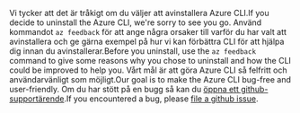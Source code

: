 <span data-ttu-id="9751e-101">Vi tycker att det är tråkigt om du väljer att avinstallera Azure CLI.</span><span class="sxs-lookup"><span data-stu-id="9751e-101">If you decide to uninstall the Azure CLI, we're sorry to see you go.</span></span> <span data-ttu-id="9751e-102">Använd kommandot `az feedback` för att ange några orsaker till varför du har valt att avinstallera och ge gärna exempel på hur vi kan förbättra CLI för att hjälpa dig innan du avinstallerar.</span><span class="sxs-lookup"><span data-stu-id="9751e-102">Before you uninstall, use the `az feedback` command to give some reasons why you chose to uninstall and how the CLI could be improved to help you.</span></span> <span data-ttu-id="9751e-103">Vårt mål är att göra Azure CLI så felfritt och användarvänligt som möjligt.</span><span class="sxs-lookup"><span data-stu-id="9751e-103">Our goal is to make the Azure CLI bug-free and user-friendly.</span></span> <span data-ttu-id="9751e-104">Om du har stött på en bugg så kan du [öppna ett github-supportärende](https://github.com/Azure/azure-cli/issues).</span><span class="sxs-lookup"><span data-stu-id="9751e-104">If you encountered a bug, please [file a github issue](https://github.com/Azure/azure-cli/issues).</span></span>